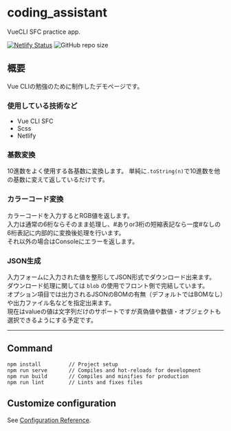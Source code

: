 # coding_assistant
VueCLI SFC practice app.

[![Netlify Status](https://api.netlify.com/api/v1/badges/8739d799-d12a-4694-96c2-3fb05e1fef8f/deploy-status)](https://app.netlify.com/sites/confident-swartz-5e33f9/deploys)
![GitHub repo size](https://img.shields.io/github/repo-size/ken7253/coding_assistant)

## 概要
Vue CLIの勉強のために制作したデモページです。  

### 使用している技術など
- Vue CLI SFC
- Scss
- Netlify

### 基数変換
10進数をよく使用する各基数に変換します。
単純に`.toString(n)`で10進数を他の基数に変えて返しているだけです。

### カラーコード変換
カラーコードを入力するとRGB値を返します。  
入力は通常の6桁ならそのまま処理し、#ありor3桁の短縮表記なら一度#なしの6桁表記に内部的に変換後処理を行います。  
それ以外の場合はConsoleにエラーを返します。  

### JSON生成
入力フォームに入力された値を整形してJSON形式でダウンロード出来ます。  
ダウンロード処理に関しては `blob` の使用でフロント側で完結しています。  
オプション項目では出力されるJSONのBOMの有無（デフォルトではBOMなし）や出力ファイル名などを指定出来ます。  
現在はvalueの値は文字列だけのサポートですが真偽値や数値・オブジェクトも選択できるようにする予定です。

---

## Command
```
npm install         // Project setup
npm run serve       // Compiles and hot-reloads for development
npm run build       // Compiles and minifies for production
npm run lint        // Lints and fixes files
```

## Customize configuration  
See [Configuration Reference](https://cli.vuejs.org/config/).

